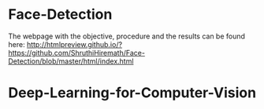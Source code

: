 # Face-Detection

The webpage with the objective, procedure and the results can be found here:
http://htmlpreview.github.io/?https://github.com/ShruthiHiremath/Face-Detection/blob/master/html/index.html

# Deep-Learning-for-Computer-Vision
